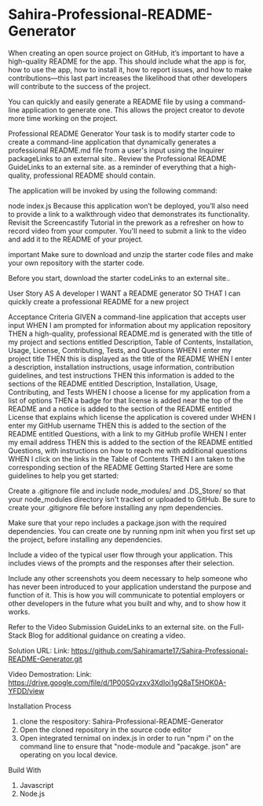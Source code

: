# Sahira-Professional-README-Generator
When creating an open source project on GitHub, it’s important to have a high-quality README for the app. This should include what the app is for, how to use the app, how to install it, how to report issues, and how to make contributions—this last part increases the likelihood that other developers will contribute to the success of the project.

You can quickly and easily generate a README file by using a command-line application to generate one. This allows the project creator to devote more time working on the project.

Professional README Generator
Your task is to modify starter code to create a command-line application that dynamically generates a professional README.md file from a user's input using the Inquirer packageLinks to an external site.. Review the Professional README GuideLinks to an external site. as a reminder of everything that a high-quality, professional README should contain.

The application will be invoked by using the following command:

node index.js
Because this application won’t be deployed, you’ll also need to provide a link to a walkthrough video that demonstrates its functionality. Revisit the Screencastify Tutorial in the prework as a refresher on how to record video from your computer. You'll need to submit a link to the video and add it to the README of your project.

important
Make sure to download and unzip the starter code files and make your own repository with the starter code.

Before you start, download the starter codeLinks to an external site..

User Story
AS A developer
I WANT a README generator
SO THAT I can quickly create a professional README for a new project

Acceptance Criteria
GIVEN a command-line application that accepts user input
WHEN I am prompted for information about my application repository
THEN a high-quality, professional README.md is generated with the title of my project and sections entitled Description, Table of Contents, Installation, Usage, License, Contributing, Tests, and Questions
WHEN I enter my project title
THEN this is displayed as the title of the README
WHEN I enter a description, installation instructions, usage information, contribution guidelines, and test instructions
THEN this information is added to the sections of the README entitled Description, Installation, Usage, Contributing, and Tests
WHEN I choose a license for my application from a list of options
THEN a badge for that license is added near the top of the README and a notice is added to the section of the README entitled License that explains which license the application is covered under
WHEN I enter my GitHub username
THEN this is added to the section of the README entitled Questions, with a link to my GitHub profile
WHEN I enter my email address
THEN this is added to the section of the README entitled Questions, with instructions on how to reach me with additional questions
WHEN I click on the links in the Table of Contents
THEN I am taken to the corresponding section of the README
Getting Started
Here are some guidelines to help you get started:

Create a .gitignore file and include node_modules/ and .DS_Store/ so that your node_modules directory isn't tracked or uploaded to GitHub. Be sure to create your .gitignore file before installing any npm dependencies.

Make sure that your repo includes a package.json with the required dependencies. You can create one by running npm init when you first set up the project, before installing any dependencies.

Include a video of the typical user flow through your application. This includes views of the prompts and the responses after their selection.

Include any other screenshots you deem necessary to help someone who has never been introduced to your application understand the purpose and function of it. This is how you will communicate to potential employers or other developers in the future what you built and why, and to show how it works.

Refer to the Video Submission GuideLinks to an external site. on the Full-Stack Blog for additional guidance on creating a video.

Solution URL:
Link: https://github.com/Sahiramarte17/Sahira-Professional-README-Generator.git

Video Demostration:
Link: https://drive.google.com/file/d/1P00SGvzxv3XdIoi1gQ8aT5HOK0A-YFDD/view

Installation Process
1. clone the respository: Sahira-Professional-README-Generator
2. Open the cloned repository in the source code editor
3. Open integrated ternimal on index.js in order to run "npm i" on the command line to ensure that "node-module and "pacakge. json" are operating on you local device.

Build With
1. Javascript
2. Node.js
